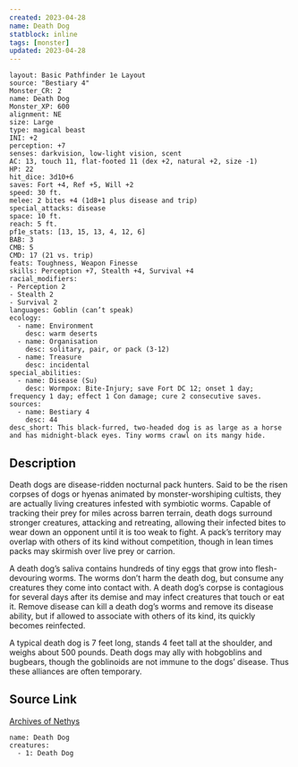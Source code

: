 ```yaml
---
created: 2023-04-28
name: Death Dog
statblock: inline
tags: [monster]
updated: 2023-04-28
---
```

```statblock
layout: Basic Pathfinder 1e Layout
source: "Bestiary 4"
Monster_CR: 2
name: Death Dog
Monster_XP: 600
alignment: NE
size: Large
type: magical beast
INI: +2
perception: +7
senses: darkvision, low-light vision, scent
AC: 13, touch 11, flat-footed 11 (dex +2, natural +2, size -1)
HP: 22
hit_dice: 3d10+6
saves: Fort +4, Ref +5, Will +2
speed: 30 ft.
melee: 2 bites +4 (1d8+1 plus disease and trip)
special_attacks: disease
space: 10 ft.
reach: 5 ft.
pf1e_stats: [13, 15, 13, 4, 12, 6]
BAB: 3
CMB: 5
CMD: 17 (21 vs. trip)
feats: Toughness, Weapon Finesse
skills: Perception +7, Stealth +4, Survival +4
racial_modifiers:
- Perception 2
- Stealth 2
- Survival 2
languages: Goblin (can’t speak)
ecology:
  - name: Environment
    desc: warm deserts
  - name: Organisation
    desc: solitary, pair, or pack (3-12)
  - name: Treasure
    desc: incidental
special_abilities:
  - name: Disease (Su)
    desc: Wormpox: Bite-Injury; save Fort DC 12; onset 1 day; frequency 1 day; effect 1 Con damage; cure 2 consecutive saves.
sources:
  - name: Bestiary 4
    desc: 44
desc_short: This black-furred, two-headed dog is as large as a horse and has midnight-black eyes. Tiny worms crawl on its mangy hide.
```
## Description
Death dogs are disease-ridden nocturnal pack hunters. Said to be the risen corpses of dogs or hyenas animated by monster-worshiping cultists, they are actually living creatures infested with symbiotic worms. Capable of tracking their prey for miles across barren terrain, death dogs surround stronger creatures, attacking and retreating, allowing their infected bites to wear down an opponent until it is too weak to fight. A pack’s territory may overlap with others of its kind without competition, though in lean times packs may skirmish over live prey or carrion.

A death dog’s saliva contains hundreds of tiny eggs that grow into flesh-devouring worms. The worms don’t harm the death dog, but consume any creatures they come into contact with. A death dog’s corpse is contagious for several days after its demise and may infect creatures that touch or eat it. Remove disease can kill a death dog’s worms and remove its disease ability, but if allowed to associate with others of its kind, its quickly becomes reinfected.

A typical death dog is 7 feet long, stands 4 feet tall at the shoulder, and weighs about 500 pounds. Death dogs may ally with hobgoblins and bugbears, though the goblinoids are not immune to the dogs’ disease. Thus these alliances are often temporary.
## Source Link
[Archives of Nethys](https://aonprd.com/MonsterDisplay.aspx?ItemName=Death%20Dog)
```encounter-table
name: Death Dog
creatures:
  - 1: Death Dog
```
